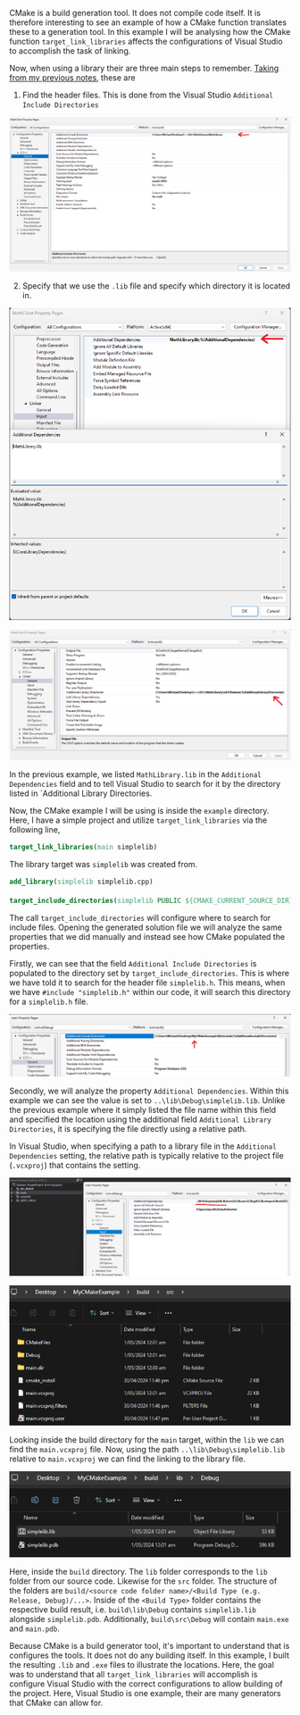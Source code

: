 CMake is a build generation tool. It does not compile code itself. It is therefore interesting to see an example of how a CMake function translates these to a generation tool. In this example I will be analysing how the CMake function `target_link_libraries` affects the configurations of Visual Studio to accomplish the task of linking.

Now, when using a library their are three main steps to remember. [Taking from my previous notes](https://github.com/Michael-Cowie/Notes/blob/main/Build/DLL_libraries.md#using-the-library), these are

1. Find the header files. This is done from the Visual Studio `Additional Include Directories`

![](../../images/dll_library_7.png)

2. Specify that we use the `.lib` file and specify which directory it is located in.

![](../../images/dll_library_8.png)

![](../../images/dll_library_9.png)

In the previous example, we listed `MathLibrary.lib` in the `Additional Dependencies` field and to tell Visual Studio to search for it by the directory listed in `Additional Library Directories.

Now, the CMake example I will be using is inside the `example` directory. Here, I have a simple project and utilize `target_link_libraries` via the following line,

```CMake
target_link_libraries(main simplelib)
```

The library target was `simplelib` was created from.

```CMake
add_library(simplelib simplelib.cpp)

target_include_directories(simplelib PUBLIC ${CMAKE_CURRENT_SOURCE_DIR})
```

The call `target_include_directories` will configure where to search for include files. Opening the generated solution file we will analyze the same properties that we did manually and instead see how CMake populated the properties.

Firstly, we can see that the field `Additional Include Directories` is populated to the directory set by `target_include_directories`. This is where we have told it to search for the header file `simplelib.h`. This means, when we have `#include "simplelib.h"` within our code, it will search this directory for a `simplelib.h` file.

![](./example/images/1.png)

Secondly, we will analyze the property `Additional Dependencies`. Within this example we can see the value is set to `..\lib\Debug\simplelib.lib`. Unlike the previous example where it simply listed the file name within this field and specified the location using the additional field `Additional Library Directories`, it is specifying the file directly using a relative path.

In Visual Studio, when specifying a path to a library file in the `Additional Dependencies` setting, the relative path is typically relative to the project file (`.vcxproj`) that contains the setting.

![](./example/images/2.png)

![](./example/images/3.png)

Looking inside the build directory for the `main` target, within the `lib` we can find the `main.vcxproj` file. Now, using the path `..\lib\Debug\simplelib.lib` relative to `main.vcxproj` we can find the linking to the library file.

![](./example/images/4.png)

Here, inside the `build` directory. The `lib` folder corresponds to the `lib` folder from our source code. Likewise for the `src` folder. The structure of the folders are `build/<source code folder name>/<Build Type (e.g. Release, Debug)/...>`. Inside of the `<Build Type>` folder contains the respective build result, i.e. `build\lib\Debug` contains `simplelib.lib` alongside `simplelib.pdb`. Additionally, `build\src\Debug` will contain `main.exe` and `main.pdb`.

Because CMake is a build generator tool, it's important to understand that is configures the tools. It does not do any building itself. In this example, I built the resulting `.lib` and `.exe` files to illustrate the locations. Here, the goal was to understand that all `target_link_libraries` will accomplish is configure Visual Studio with the correct configurations to allow building of the project. Here, Visual Studio is one example, their are many generators that CMake can allow for.